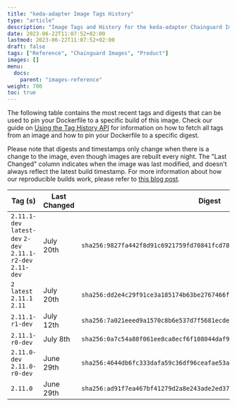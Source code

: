```yaml
---
title: "keda-adapter Image Tags History"
type: "article"
description: "Image Tags and History for the keda-adapter Chainguard Image"
date: 2023-06-22T11:07:52+02:00
lastmod: 2023-06-22T11:07:52+02:00
draft: false
tags: ["Reference", "Chainguard Images", "Product"]
images: []
menu:
  docs:
    parent: "images-reference"
weight: 700
toc: true
---
```


The following table contains the most recent tags and digests that can be used to pin your Dockerfile to a specific build of this image. Check our guide on [Using the Tag History API](/chainguard/chainguard-images/using-the-tag-history-api/) for information on how to fetch all tags from an image and how to pin your Dockerfile to a specific digest.

Please note that digests and timestamps only change when there is a change to the image, even though images are rebuilt every night. The "Last Changed" column indicates when the image was last modified, and doesn't always reflect the latest build timestamp. For more information about how our reproducible builds work, please refer to [this blog post](https://www.chainguard.dev/unchained/reproducing-chainguards-reproducible-image-builds).

| Tag (s)                                                       | Last Changed | Digest                                                                    |
|---------------------------------------------------------------|--------------|---------------------------------------------------------------------------|
|  `2.11.1-dev` `latest-dev` `2-dev` `2.11.1-r2-dev` `2.11-dev` | July 20th    | `sha256:9827fa442f8d91c6921759fd70841fcd788c34b3c1f9774379cfa2002f806aad` |
|  `2` `latest` `2.11.1` `2.11`                                 | July 20th    | `sha256:dd2e4c29f91ce3a185174b63be2767466f97cf3ef200855795b40e504cf4244e` |
|  `2.11.1-r1-dev`                                              | July 12th    | `sha256:7a021eeed9a1570c8b6e537d7f5681ecde13b79b6b54d5ee5d08adb17f628404` |
|  `2.11.1-r0-dev`                                              | July 8th     | `sha256:0a7c54a88f061ee8ca8ecf6f108044daf92961a00e29c9ab70c13af1db14e00e` |
|  `2.11.0-dev` `2.11.0-r0-dev`                                 | June 29th    | `sha256:4644db6fc333dafa59c36df96ceafae53aae39c4f8968b2198c5b159bc82676d` |
|  `2.11.0`                                                     | June 29th    | `sha256:ad91f7ea467bf41279d2a8e243ade2ed3715415f069d4b099513d2a2ce820003` |
